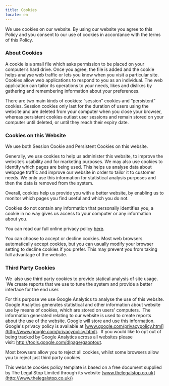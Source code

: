 ```yaml
---
title: Cookies
locale: en
---
```

We use cookies on our website. By using our website you agree to this Policy and you consent to our use of cookies in accordance with the terms of this Policy.

### About Cookies

A cookie is a small file which asks permission to be placed on your computer’s hard drive. Once you agree, the file is added and the cookie helps analyse web traffic or lets you know when you visit a particular site. Cookies allow web applications to respond to you as an individual. The web application can tailor its operations to your needs, likes and dislikes by gathering and remembering information about your preferences.

There are two main kinds of cookies: “session” cookies and “persistent” cookies. Session cookies only last for the duration of users using the website and are deleted from your computer when you close your browser, whereas persistent cookies outlast user sessions and remain stored on your computer until deleted, or until they reach their expiry date.

### Cookies on this Website

We use both Session Cookie and Persistent Cookies on this website.

Generally, we use cookies to help us administer this website, to improve the website’s usability and for marketing purposes. We may also use cookies to identify which pages are being used. This helps us analyse data about webpage traffic and improve our website in order to tailor it to customer needs. We only use this information for statistical analysis purposes and then the data is removed from the system.

Overall, cookies help us provide you with a better website, by enabling us to monitor which pages you find useful and which you do not.

Cookies do not contain any information that personally identifies you, a cookie in no way gives us access to your computer or any information about you.

You can read our full online privacy policy [here](https://bibleinoneyear.org/privacy-policy).

You can choose to accept or decline cookies. Most web browsers automatically accept cookies, but you can usually modify your browser setting to decline cookies if you prefer. This may prevent you from taking full advantage of the website.

### Third Party Cookies

We  also use third party cookies to provide statical analysis of site usage.  We create reports that we use to tune the system and provide a better interface for the end user.

For this purpose we use Google Analytics to analyse the use of this website. Google Analytics generates statistical and other information about website use by means of cookies, which are stored on users' computers.  The information generated relating to our website is used to create reports about the use of the website. Google will store and use this information. Google's privacy policy is available at [www.google.com/privacypolicy.html](http://www.google.com/privacypolicy.html).  If you would like to opt out of being tracked by Google Analytics across all websites please visit: <http://tools.google.com/dlpage/gaoptout>.

Most browsers allow you to reject all cookies, whilst some browsers allow you to reject just third party cookies.

This website cookies policy template is based on a free document supplied by The Legal Stop Limited through its website [www.thelegalstop.co.uk](http://www.thelegalstop.co.uk/)